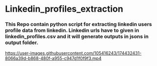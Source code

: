 # Linkedin_profiles_extraction

### This Repo contain python script for extracting linkedin users profile data from linkedin. Linkedin urls have to given in linkedin_profiles.csv and it will generate outputs in jsons in output folder.



https://user-images.githubusercontent.com/105416243/174432431-8066a39d-b868-480f-a955-c947d1f0f9f3.mp4

